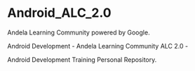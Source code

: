 # Android_ALC_2.0
Andela Learning Community powered by Google.

Android Development - Andela Learning Community ALC 2.0 - 

Android Development Training Personal Repository.



